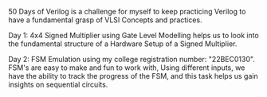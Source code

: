 50 Days of Verilog is a challenge for myself to keep practicing Verilog to have a fundamental grasp of VLSI Concepts and practices.

Day 1: 4x4 Signed Multiplier using Gate Level Modelling helps us to look into the fundamental structure of a Hardware Setup of a Signed Multiplier. 

Day 2: FSM Emulation using my college registration number: "22BEC0130". FSM's are easy to make and fun to work with, Using different inputs, we have the ability to track the progress of the FSM, and this task helps us gain insights on sequential circuits.